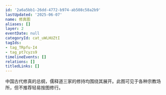 ```yaml
---
id: '2a6a5bb1-26dd-4772-b974-ab508c58a2b9'
lastUpdated: '2025-06-07'
name: 修真图
aliases: []
layer: 2
eventDate: null
categoryId: cat_uWLHUZtI
tagIds:
- tag_TRpfu-I4
- tag_pt7cyzs9
timelineEvents: []
relations: []
titledLinks: []
---
```

中国古代修真的总纲，儒释道三家的修持均围绕其展开。此图可见于各种宗教场所，但不推荐轻易按图修行。
